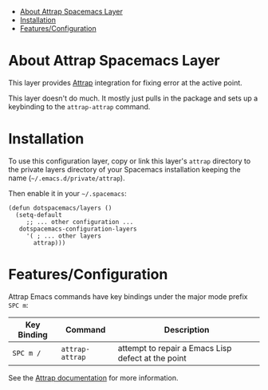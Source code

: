 - [About Attrap Spacemacs Layer](#sec-1)
- [Installation](#sec-2)
- [Features/Configuration](#sec-3)


# About Attrap Spacemacs Layer<a id="sec-1"></a>

This layer provides [Attrap](https://github.com/jyp/attrap) integration for fixing error at the active point.

This layer doesn't do much. It mostly just pulls in the package and sets up a keybinding to the `attrap-attrap` command.

# Installation<a id="sec-2"></a>

To use this configuration layer, copy or link this layer's `attrap` directory to the private layers directory of your Spacemacs installation keeping the name (`~/.emacs.d/private/attrap`).

Then enable it in your `~/.spacemacs`:

```emacs-lisp
(defun dotspacemacs/layers ()
  (setq-default
     ;; ... other configuration ...
   dotspacemacs-configuration-layers
     '( ; ... other layers
       attrap)))
```

# Features/Configuration<a id="sec-3"></a>

Attrap Emacs commands have key bindings under the major mode prefix `SPC m`:

| Key Binding | Command         | Description                                        |
|----------- |--------------- |-------------------------------------------------- |
| `SPC m /`   | `attrap-attrap` | attempt to repair a Emacs Lisp defect at the point |

See the [Attrap documentation](https://github.com/jyp/attrap) for more information.
